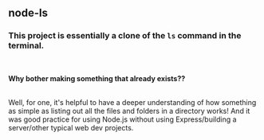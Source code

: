 ## node-ls

### This project is essentially a clone of the `ls` command in the terminal. 
<br>

**Why bother making something that already exists??**
<br>
<br>

Well, for one, it's helpful to have a deeper understanding of how something as simple as listing out all the files and folders in a directory works! And it was good practice for using Node.js without using Express/building a server/other typical web dev projects. 
